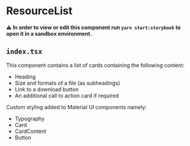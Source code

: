 # ResourceList

**⚠️ In order to view or edit this component run `yarn start:storybook` to open it in a sandbox environment.**

## `index.tsx`

This component contains a list of cards containing the following content:

- Heading
- Size and formats of a file (as subheadings)
- Link to a download button
- An additional call to action card if required

Custom styling added to Material UI components namely:

- Typography
- Card
- CardContent
- Button

